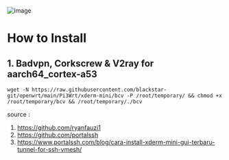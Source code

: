 ![image](https://user-images.githubusercontent.com/56350314/110076746-95c2f080-7db7-11eb-910f-0e764e2c032a.png)

# How to Install

## 1. Badvpn, Corkscrew & V2ray for aarch64_cortex-a53
```
wget -N https://raw.githubusercontent.com/blackstar-git/openwrt/main/Pi3Wrt/xderm-mini/bcv -P /root/temporary/ && chmod +x /root/temporary/bcv && /root/temporary/./bcv

```



source :
1. https://github.com/ryanfauzi1
2. https://github.com/portalssh
3. https://www.portalssh.com/blog/cara-install-xderm-mini-gui-terbaru-tunnel-for-ssh-vmesh/
